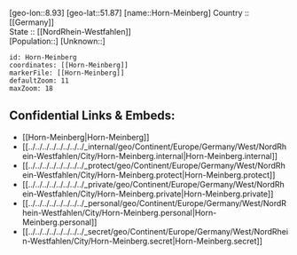 ﻿---
location: [51.87,8.93] 
mapzoom: [7,12] 
mapmarker: city 
type: City
tags:
- geo/City


SpocWebEntityId: 31027
isDeleted: false
confidential: public

---
[geo-lon::8.93] 
[geo-lat::51.87] 
[name::Horn-Meinberg] 
Country :: [[Germany]]  
State :: [[NordRhein-Westfahlen]]  
[Population::] 
[Unknown::] 


```leaflet
id: Horn-Meinberg
coordinates: [[Horn-Meinberg]] 
markerFile: [[Horn-Meinberg]] 
defaultZoom: 11 
maxZoom: 18
```


## Confidential Links & Embeds: 
- [[Horn-Meinberg|Horn-Meinberg]]  
- [[../../../../../../../../_internal/geo/Continent/Europe/Germany/West/NordRhein-Westfahlen/City/Horn-Meinberg.internal|Horn-Meinberg.internal]] 
- [[../../../../../../../../_protect/geo/Continent/Europe/Germany/West/NordRhein-Westfahlen/City/Horn-Meinberg.protect|Horn-Meinberg.protect]] 
- [[../../../../../../../../_private/geo/Continent/Europe/Germany/West/NordRhein-Westfahlen/City/Horn-Meinberg.private|Horn-Meinberg.private]] 
- [[../../../../../../../../_personal/geo/Continent/Europe/Germany/West/NordRhein-Westfahlen/City/Horn-Meinberg.personal|Horn-Meinberg.personal]] 
- [[../../../../../../../../_secret/geo/Continent/Europe/Germany/West/NordRhein-Westfahlen/City/Horn-Meinberg.secret|Horn-Meinberg.secret]] 
